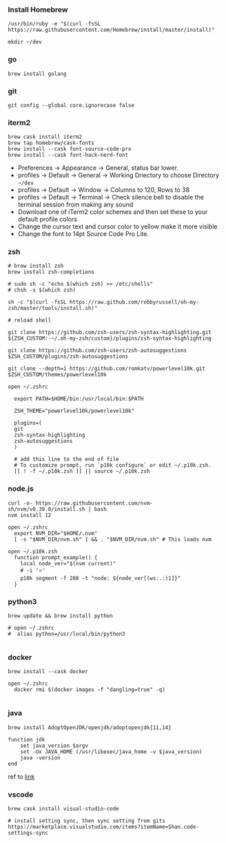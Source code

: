 ### Install Homebrew

```
/usr/bin/ruby -e "$(curl -fsSL https://raw.githubusercontent.com/Homebrew/install/master/install)"

mkdir ~/dev
```

### go
```
brew install golang
```

### git

```
git config --global core.ignorecase false

```

### iterm2
```
brew cask install iterm2
brew tap homebrew/cask-fonts
brew install --cask font-source-code-pro
brew install --cask font-hack-nerd-font
```

- Preferences -> Appearance -> General, status bar lower.
- profiles -> Default -> General -> Working Driectory to choose Directory `~/dev`
- profiles -> Default -> Window -> Columns to 120, Rows to 38
- profiles -> Default -> Terminal -> Check silence bell to disable the terminal session from making any sound
- Download one of iTerm2 color schemes and then set these to your default profile colors
- Change the cursor text and cursor color to yellow make it more visible
- Change the font to 14pt Source Code Pro Lite.

### zsh

```
# brew install zsh
brew install zsh-completions

# sudo sh -c "echo $(which zsh) >> /etc/shells"
# chsh -s $(which zsh)

sh -c "$(curl -fsSL https://raw.github.com/robbyrussell/oh-my-zsh/master/tools/install.sh)"

# reload shell

git clone https://github.com/zsh-users/zsh-syntax-highlighting.git ${ZSH_CUSTOM:-~/.oh-my-zsh/custom}/plugins/zsh-syntax-highlighting

git clone https://github.com/zsh-users/zsh-autosuggestions $ZSH_CUSTOM/plugins/zsh-autosuggestions

git clone --depth=1 https://github.com/romkatv/powerlevel10k.git $ZSH_CUSTOM/themes/powerlevel10k

open ~/.zshrc

  export PATH=$HOME/bin:/usr/local/bin:$PATH

  ZSH_THEME="powerlevel10k/powerlevel10k"

  plugins=(
  git
  zsh-syntax-highlighting
  zsh-autosuggestions
  )
  
  # add this line to the end of file
  # To customize prompt, run `p10k configure` or edit ~/.p10k.zsh.
  [[ ! -f ~/.p10k.zsh ]] || source ~/.p10k.zsh
```

### node.js

```
curl -o- https://raw.githubusercontent.com/nvm-sh/nvm/v0.38.0/install.sh | bash
nvm install 12

open ~/.zshrc
  export NVM_DIR="$HOME/.nvm"
  [ -s "$NVM_DIR/nvm.sh" ] && . "$NVM_DIR/nvm.sh" # This loads nvm

open ~/.p10k.zsh
  function prompt_example() {
    local node_ver="$(nvm current)"
    # -i '⭐'
    p10k segment -f 208 -t "node: ${node_ver[(ws:.:)1]}"
  }

```

### python3
```
brew update && brew install python

# open ~/.zshrc
#  alias python=/usr/local/bin/python3
  
```


### docker
```
brew install --cask docker

open ~/.zshrc
  docker rmi $(docker images -f "dangling=true" -q)
  
```

### java
```
brew install AdoptOpenJDK/openjdk/adoptopenjdk{11,14}

function jdk
	set java_version $argv
	set -Ux JAVA_HOME (/usr/libexec/java_home -v $java_version)
	java -version
end
```
ref to [link](https://github.com/AdoptOpenJDK/homebrew-openjdk)

### vscode

```
brew cask install visual-studio-code

# install setting sync, then sync setting from gits
https://marketplace.visualstudio.com/items?itemName=Shan.code-settings-sync
```

